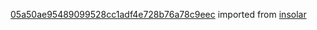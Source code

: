 [05a50ae95489099528cc1adf4e728b76a78c9eec](https://github.com/insolar/insolar/commit/05a50ae95489099528cc1adf4e728b76a78c9eec) imported from [insolar](https://github.com/insolar/insolar)
